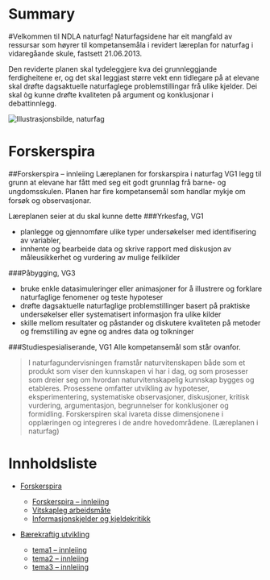 # Summary

#Velkommen til NDLA naturfag!
Naturfagsidene har eit mangfald av ressursar som høyrer til kompetansemåla i revidert læreplan for naturfag i vidaregåande skule, fastsett 21.06.2013.

Den reviderte planen skal tydeleggjere kva dei grunnleggjande ferdigheitene  er, og det skal leggjast større vekt enn tidlegare på at elevane skal drøfte dagsaktuelle naturfaglege problemstillingar frå ulike kjelder. Dei skal òg kunne drøfte kvaliteten på argument og konklusjonar i debattinnlegg.

![Illustrasjonsbilde, naturfag](http://cdn-a.ndlap3.seria.net/sites/default/files/imagecache/Fullbredde/images/naturfagkollasje.jpg)

# Forskerspira

##Forskerspira – innleiing
Læreplanen for forskarspira i naturfag VG1 legg til grunn at elevane har fått med seg eit godt grunnlag frå barne- og ungdomsskulen. Planen har ﬁre kompetansemål som handlar mykje om forsøk og observasjonar.

Læreplanen seier at du skal kunne dette
###Yrkesfag, VG1
- planlegge og gjennomføre ulike typer undersøkelser med identifisering av variabler,
- innhente og bearbeide data og skrive rapport med diskusjon av måleusikkerhet og vurdering av mulige feilkilder

###Påbygging, VG3
- bruke enkle datasimuleringer eller animasjoner for å illustrere og forklare naturfaglige fenomener og teste hypoteser
- drøfte dagsaktuelle naturfaglige problemstillinger basert på praktiske undersøkelser eller systematisert informasjon fra ulike kilder
- skille mellom resultater og påstander og diskutere kvaliteten på metoder og fremstilling av egne og andres data og tolkninger

###Studiespesialiserande, VG1
Alle kompetansemål som står ovanfor.   
>  I naturfagundervisningen framstår naturvitenskapen både som et produkt som viser den kunnskapen vi har i dag, og som prosesser som dreier seg om hvordan
> naturvitenskapelig kunnskap bygges og etableres.
> Prosessene omfatter utvikling av hypoteser,
> eksperimentering, systematiske observasjoner, diskusjoner, kritisk vurdering, argumentasjon, begrunnelser for konklusjoner og formidling. Forskerspiren skal ivareta disse dimensjonene i opplæringen og integreres i de andre
> hovedområdene.
>(Læreplanen i naturfag)# Innholdsliste
* [Forskerspira](chapter-1/README.md)
    * [Forskerspira – innleiing](chapter-1/ARTICLE1.md)
    * [Vitskapleg arbeidsmåte](chapter-1/ARTICLE2.md)
    * [Informasjonskjelder og kjeldekritikk](chapter-1/ARTICLE3.md)

* [Bærekraftig utvikling](chapter-2/README.md)
    * [tema1 – innleiing](chapter-2/ARTICLE1.md)
    * [tema2 – innleiing](chapter-2/ARTICLE2.md)
    * [tema3 – innleiing](chapter-2/ARTICLE3.md)
